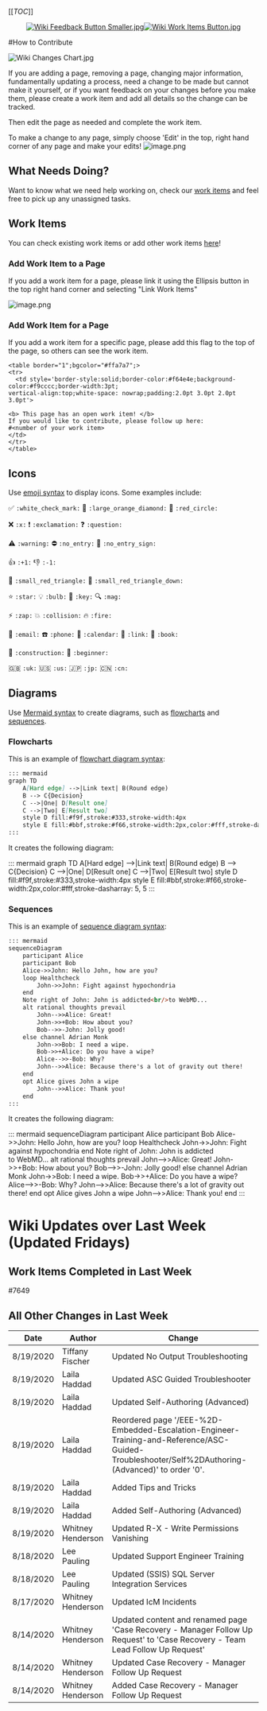 
[[_TOC_]]

<center>

[![Wiki Feedback Button Smaller.jpg](/.attachments/Wiki%20Feedback%20Button%20Smaller-4fa394b2-fffd-4e4e-9601-0e1447d44fe9.jpg)](https://teams.microsoft.com/l/channel/19%3a5485372086bc4848b6cb913d975dc904%40thread.skype/Big%2520Data%2520Wiki%2520Feedback?groupId=d6c5d9c8-f14e-4cb6-a79a-1874c3b84cb6&tenantId=72f988bf-86f1-41af-91ab-2d7cd011db47)[![Wiki Work Items Button.jpg](/.attachments/Wiki%20Work%20Items%20Button-644af8fc-7a3a-4f80-8317-86829c0f0987.jpg)](https://dev.azure.com/Supportability/Big%20Data/_workitems/recentlyupdated/)

</center>

#How to Contribute

![Wiki Changes Chart.jpg](/.attachments/Wiki%20Changes%20Chart-d442b53f-8911-41d8-a119-5a70da74c648.jpg)

If you are adding a page, removing a page, changing major information, fundamentally updating a process, need a change to be made but cannot make it yourself, or if you want feedback on your changes before you make them, please create a work item and add all details so the change can be tracked.

Then edit the page as needed and complete the work item.

To make a change to any page, simply choose 'Edit' in the top, right hand corner of any page and make your edits!
![image.png](/.attachments/image-e31ec768-a73d-46ed-9e76-9f8590a8e72b.png)

## What Needs Doing?

Want to know what we need help working on, check our [work items](https://dev.azure.com/Supportability/Big%20Data/_workitems/recentlyupdated/) and feel free to pick up any unassigned tasks.

## Work Items
You can check existing work items or add other work items [here](https://dev.azure.com/Supportability/Big%20Data/_workitems/recentlyupdated/)!

### Add Work Item to a Page

If you add a work item for a page, please link it using the Ellipsis button in the top right hand corner and selecting "Link Work Items"

![image.png](/.attachments/image-99f7eeb6-4b24-4a57-a42a-fc34f17d0e35.png)


### Add Work Item for a Page

If you add a work item for a specific page, please add this flag to the top of the page, so others can see the work item.

```
<table border="1";bgcolor="#ffa7a7";>
<tr>
  <td style='border-style:solid;border-color:#f64e4e;background-color:#f9cccc;border-width:3pt; 
vertical-align:top;white-space: nowrap;padding:2.0pt 3.0pt 2.0pt 3.0pt'>  

<b> This page has an open work item! </b>
If you would like to contribute, please follow up here:
#<number of your work item>
</td>
</tr>
</table>
```

## Icons

Use [emoji syntax](https://docs.microsoft.com/azure/devops/project/wiki/markdown-guidance?view=azure-devops#emoji) to display icons. Some examples include:

:white_check_mark: `:white_check_mark:`
:large_orange_diamond: `:large_orange_diamond:`
:red_circle: `:red_circle:`

:x: `:x:`
:exclamation: `:exclamation:`
:question: `:question:`

:warning: `:warning:`
:no_entry: `:no_entry:`
:no_entry_sign: `:no_entry_sign:`

:+1: `:+1:`
:-1: `:-1:`

:small_red_triangle: `:small_red_triangle:`
:small_red_triangle_down: `:small_red_triangle_down:`

:star: `:star:`
:bulb: `:bulb:`
:key: `:key:`
:mag: `:mag:`

:zap: `:zap:`
:collision: `:collision:`
:fire: `:fire:`

:email: `:email:`
:phone: `:phone:`
:calendar: `:calendar:`
:link: `:link:`
:book: `:book:`

:construction: `:construction:`
:beginner: `:beginner:`

:uk: `:uk:`
:us: `:us:`
:jp: `:jp:`
:cn: `:cn:`

## Diagrams

Use [Mermaid syntax](https://docs.microsoft.com/azure/devops/project/wiki/wiki-markdown-guidance?view=azure-devops#add-mermaid-diagrams-to-a-wiki-page) to create diagrams, such as [flowcharts](https://mermaid-js.github.io/mermaid/#/flowchart) and [sequences](https://mermaid-js.github.io/mermaid/#/sequenceDiagram).

### Flowcharts

This is an example of [flowchart diagram syntax](https://mermaid-js.github.io/mermaid/#/flowchart):

```markdown
::: mermaid
graph TD
    A[Hard edge] -->|Link text| B(Round edge)
    B --> C{Decision}
    C -->|One| D[Result one]
    C -->|Two| E[Result two]
    style D fill:#f9f,stroke:#333,stroke-width:4px
    style E fill:#bbf,stroke:#f66,stroke-width:2px,color:#fff,stroke-dasharray: 5, 5
:::
```

It creates the following diagram:

::: mermaid
graph TD
    A[Hard edge] -->|Link text| B(Round edge)
    B --> C{Decision}
    C -->|One| D[Result one]
    C -->|Two| E[Result two]
    style D fill:#f9f,stroke:#333,stroke-width:4px
    style E fill:#bbf,stroke:#f66,stroke-width:2px,color:#fff,stroke-dasharray: 5, 5
:::

### Sequences

This is an example of [sequence diagram syntax](https://mermaid-js.github.io/mermaid/#/sequenceDiagram):

```markdown
::: mermaid
sequenceDiagram
    participant Alice
    participant Bob
    Alice->>John: Hello John, how are you?
    loop Healthcheck
        John->>John: Fight against hypochondria
    end
    Note right of John: John is addicted<br/>to WebMD...
    alt rational thoughts prevail
        John-->>Alice: Great!
        John->>+Bob: How about you?
        Bob-->>-John: Jolly good!
    else channel Adrian Monk
        John->>Bob: I need a wipe.
        Bob->>+Alice: Do you have a wipe?
        Alice-->>-Bob: Why?
        John-->>Alice: Because there's a lot of gravity out there!
    end
    opt Alice gives John a wipe
        John-->>Alice: Thank you!
    end
:::
```

It creates the following diagram:

::: mermaid
sequenceDiagram
    participant Alice
    participant Bob
    Alice->>John: Hello John, how are you?
    loop Healthcheck
        John->>John: Fight against hypochondria
    end
    Note right of John: John is addicted<br/>to WebMD...
    alt rational thoughts prevail
        John-->>Alice: Great!
        John->>+Bob: How about you?
        Bob-->>-John: Jolly good!
    else channel Adrian Monk
        John->>Bob: I need a wipe.
        Bob->>+Alice: Do you have a wipe?
        Alice-->>-Bob: Why?
        John-->>Alice: Because there's a lot of gravity out there!
    end
    opt Alice gives John a wipe
        John-->>Alice: Thank you!
    end
:::

# Wiki Updates over Last Week (Updated Fridays)

## Work Items Completed in Last Week
#7649


## All Other Changes in Last Week

<table class="table table-bordered table-hover table-condensed">
<thead><tr><th title="Field #1">Date</th>
<th title="Field #2">Author</th>
<th title="Field #3">Change</th>
</tr></thead>
<tbody>
<tr>
<td>8/19/2020</td>
<td>Tiffany Fischer</td>
<td>Updated No Output Troubleshooting</td>
</tr>
<tr>
<td>8/19/2020</td>
<td>Laila Haddad</td>
<td>Updated ASC Guided Troubleshooter</td>
</tr>
<tr>
<td>8/19/2020</td>
<td>Laila Haddad</td>
<td>Updated Self-Authoring (Advanced)</td>
</tr>
<tr>
<td>8/19/2020</td>
<td>Laila Haddad</td>
<td>Reordered page &#39;/EEE-%2D-Embedded-Escalation-Engineer-Training-and-Reference/ASC-Guided-Troubleshooter/Self%2DAuthoring-(Advanced)&#39; to order &#39;0&#39;.</td>
</tr>
<tr>
<td>8/19/2020</td>
<td>Laila Haddad</td>
<td>Added Tips and Tricks</td>
</tr>
<tr>
<td>8/19/2020</td>
<td>Laila Haddad</td>
<td>Added Self-Authoring (Advanced)</td>
</tr>
<tr>
<td>8/19/2020</td>
<td>Whitney Henderson</td>
<td>Updated R-X - Write Permissions Vanishing</td>
</tr>
<tr>
<td>8/18/2020</td>
<td>Lee Pauling</td>
<td>Updated Support Engineer Training</td>
</tr>
<tr>
<td>8/18/2020</td>
<td>Lee Pauling</td>
<td>Updated (SSIS) SQL Server Integration Services</td>
</tr>
<tr>
<td>8/17/2020</td>
<td>Whitney Henderson</td>
<td>Updated IcM Incidents</td>
</tr>
<tr>
<td>8/14/2020</td>
<td>Whitney Henderson</td>
<td>Updated content and renamed page &#39;Case Recovery - Manager Follow Up Request&#39; to &#39;Case Recovery - Team Lead Follow Up Request&#39;</td>
</tr>
<tr>
<td>8/14/2020</td>
<td>Whitney Henderson</td>
<td>Updated Case Recovery - Manager Follow Up Request</td>
</tr>
<tr>
<td>8/14/2020</td>
<td>Whitney Henderson</td>
<td>Added Case Recovery - Manager Follow Up Request</td>
</tr>

</tbody></table>